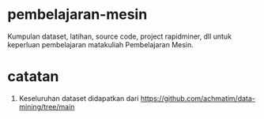 # pembelajaran-mesin

Kumpulan dataset, latihan, source code, project rapidminer, dll untuk keperluan pembelajaran matakuliah Pembelajaran Mesin.

# catatan
1. Keseluruhan dataset didapatkan dari https://github.com/achmatim/data-mining/tree/main
